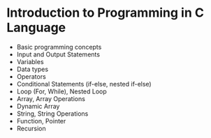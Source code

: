 # Introduction to Programming in C Language
* Basic programming concepts
* Input and Output Statements
* Variables
* Data types
* Operators
* Conditional Statements (if-else, nested if-else)
* Loop (For, While), Nested Loop
* Array, Array Operations
* Dynamic Array
* String, String Operations
* Function, Pointer
* Recursion